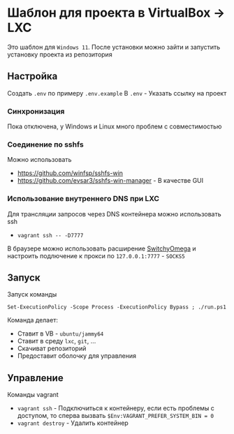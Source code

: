 # Шаблон для проекта в VirtualBox -> LXC

Это шаблон для `Windows 11`.
После установки можно зайти и запустить установку проекта из репозитория

## Настройка

Создать `.env` по примеру `.env.example`
В `.env` - Указать ссылку на проект

### Синхронизация

Пока отключена, у Windows и Linux много проблем с совместимостью

### Соединение по sshfs

Можно использовать

- https://github.com/winfsp/sshfs-win
- https://github.com/evsar3/sshfs-win-manager - В качестве GUI

### Использование внутреннего DNS при LXC

Для трансляции запросов через DNS контейнера можно использовать ssh

- `vagrant ssh -- -D7777`

В браузере можно использовать расширение [SwitchyOmega](https://chromewebstore.google.com/detail/proxy-switchyomega/padekgcemlokbadohgkifijomclgjgif)
и настроить подлючение к прокси по `127.0.0.1:7777` - `SOCKS5`

## Запуск

Запуск команды

```
Set-ExecutionPolicy -Scope Process -ExecutionPolicy Bypass ; ./run.ps1
```

Команда делает:

- Ставит в VB - `ubuntu/jammy64`
- Ставит в среду `lxc`, `git`, ...
- Скачиват репозиторий
- Предоставит оболочку для управления

## Управление

Команды vagrant

- `vagrant ssh` - Подключиться к контейнеру, если есть проблемы с доступом, то сперва вызвать `$Env:VAGRANT_PREFER_SYSTEM_BIN = 0`
- `vagrant destroy` - Удалить контейнер
